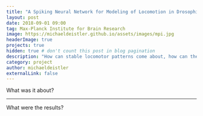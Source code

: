 ```yaml
---
title: "A Spiking Neural Network for Modeling of Locomotion in Drosophila Melanogaster"
layout: post
date: 2018-09-01 09:00
tag: Max-Planck Institute for Brain Research
image: https://michaeldeistler.github.io/assets/images/mpi.jpg
headerImage: true
projects: true
hidden: true # don't count this post in blog pagination
description: "How can stable locomotor patterns come about, how can the two sides of the body coordinate each other and how can such processes be modeled? This is the question that my 9-week project at the Max-Planck institute for Brain Research in Julijana Gjorgjieva's group 'Computation in Neural Circuits' explored."
category: project
author: michaeldeistler
externalLink: false
---
```


What was it about?

---

What were the results?
